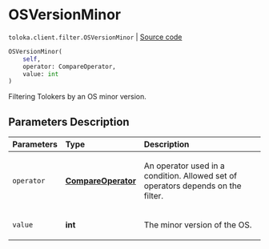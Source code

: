 # OSVersionMinor
`toloka.client.filter.OSVersionMinor` | [Source code](https://github.com/Toloka/toloka-kit/blob/v1.1.2/src/client/filter.py#L611)

```python
OSVersionMinor(
    self,
    operator: CompareOperator,
    value: int
)
```

Filtering Tolokers by an OS minor version.

## Parameters Description

| Parameters | Type | Description |
| :----------| :----| :-----------|
`operator`|**[CompareOperator](toloka.client.primitives.operators.CompareOperator.md)**|<p>An operator used in a condition. Allowed set of operators depends on the filter.</p>
`value`|**int**|<p>The minor version of the OS.</p>
